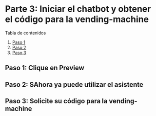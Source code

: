 # Parte 3: Iniciar el chatbot y obtener el código para la vending-machine

Tabla de contenidos
1. [Paso 1](#1-step-1)
2. [Paso 2](#2-step-2)
3. [Paso 3](#3-step-3)

<a name="1-step-1"></a>
## Paso 1: Clique en Preview


<a name="2-step-2"></a>
## Paso 2: SAhora ya puede utilizar el asistente


<a name="3-step-3"></a>
## Paso 3: Solicite su código para la vending-machine







